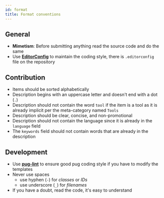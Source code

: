 ```yaml
---
id: format
title: Format conventions
---
```

## General

- **Mimetism**: Before submitting anything read the source code and do the same
- Use [**EditorConfig**][editorconfig] to maintain the coding style, there is `.editorconfig` file on the repository

## Contribution

- Items should be sorted alphabetically
- Description begins with an uppercase letter and doesn't end with a dot (`.`)
- Description should not contain the word `tool` if the item is a tool as it is already implicit per the meta-category named `Tools`
- Description should be clear, concise, and non-promotional
- Description should not contain the language since it is already in the `language` field
- The `keywords` field should not contain words that are already in the description

## Development

- Use [**pug-lint**][puglint] to ensure good pug coding style if you have to modify the templates
- Never use spaces
  - use hyphen (`-`) for _classes_ or _IDs_
  - use underscore (`_`) for _filenames_
- If you have a doubt, read the code, it's easy to understand

[editorconfig]: http://editorconfig.org/

[puglint]: https://yarnpkg.com/package/pug-lint
